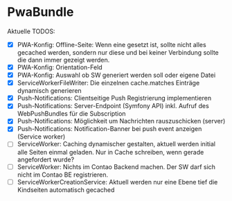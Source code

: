 # PwaBundle

Aktuelle TODOS:
* [X] PWA-Konfig: Offline-Seite: Wenn eine gesetzt ist, sollte nicht alles gecached werden, sondern nur diese und bei keiner Verbindung sollte die dann immer gezeigt werden.
* [X] PWA-Konfig: Orientation-Feld
* [X] PWA-Konfig: Auswahl ob SW generiert werden soll oder eigene Datei
* [X] ServiceWorkerFileWriter: Die einzelnen cache.matches Einträge dynamisch generieren
* [X] Push-Notifications: Clientseitige Push Registrierung implementieren
* [X] Push-Notifications: Server-Endpoint (Symfony API) inkl. Aufruf des WebPushBundles für die Subscription
* [X] Push-Notifications: Möglichkeit um Nachrichten rauszuschicken (server)
* [X] Push-Notifications: Notification-Banner bei push event anzeigen (Service worker)
* [ ] ServiceWorker: Caching dynamischer gestalten, aktuell werden initial alle Seiten einmal geladen. Nur in Cache schreiben, wenn gerade angefordert wurde?
* [ ] ServiceWorker: Nichts im Contao Backend machen. Der SW darf sich nicht im Contao BE registrieren.
* [ ] ServiceWorkerCreationService: Aktuell werden nur eine Ebene tief die Kindseiten automatisch gecached